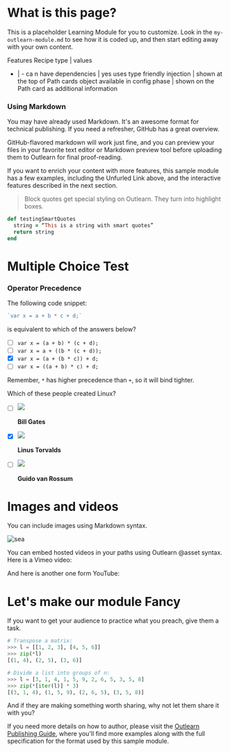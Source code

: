 <!--
{
"name": "my-outlearn-module",
"version" : "0.1",
"title" : "My Outlearn Module",
"description" : "This module will grow to be the best module ever",
"homepage" : "https://www.test.com",
"coverImage": "http://upload.wikimedia.org/wikipedia/commons/thumb/2/25/Variations_on_a_Waltz_by_Diabelli_-_Theme.svg/2000px-Variations_on_a_Waltz_by_Diabelli_-_Theme.svg.png",
"freshnessDate" : 2015-05-18,
"license" : "CC BY 4.0",
"tags" : "outlearn, wkoffel, golang, c++, hello world"
}
-->

<!-- @section -->

# What is this page?

This is a placeholder Learning Module for you to customize.  Look in the `my-outlearn-module.md` to see how it is coded up, and then start editing away with your own content.

<!-- @link, "url" : "http://www.nodejs.org", "text": "Just testing http: protocol" -->

Features Recipe type  | values
 - | -
 ca n have dependencies | yes
 uses type friendly injection | shown at the top of Path cards
 object available in config phase | shown on the Path card as additional information
 
### Using Markdown

You may have already used Markdown. It's an awesome format for technical publishing. If you need a refresher, GitHub has a great overview.

<!-- @link, "url" : "https://help.github.com/articles/markdown-basics/", "text": "I know enough about Markdown." -->

GitHub-flavored markdown will work just fine, and you can preview your files in your favorite text editor or Markdown preview tool before uploading them to Outlearn for final proof-reading.

If you want to enrich your content with more features, this sample module has a few examples, including the Unfurled Link above, and the interactive features described in the next section.

> Block quotes get special styling on Outlearn. They turn into highlight boxes.

```ruby
def testingSmartQuotes
  string = “This is a string with smart quotes”
  return string
end
```

<!-- @section -->

# Multiple Choice Test

<!-- @multipleChoice -->

### Operator Precedence

The following code snippet:

```javascript
`var x = a + b * c + d;`
 ```

is equivalent to which of the answers below?

- [ ] `var x = (a + b) * (c + d);`
- [ ] `var x = a + ((b * (c + d));`
- [X] `var x = (a + (b * c)) + d;`
- [ ] `var x = ((a + b) * c) + d;`

Remember, `*` has higher precedence than `+`, so it will bind tighter.

<!-- @end -->

<!-- @multipleChoice -->

Which of these people created Linux?

- [ ] ![](http://upload.wikimedia.org/wikipedia/commons/thumb/0/01/Bill_Gates_July_2014.jpg/220px-Bill_Gates_July_2014.jpg)

  **Bill Gates**

- [X] ![](http://upload.wikimedia.org/wikipedia/commons/thumb/5/52/LinuxCon_Europe_Linus_Torvalds_03.jpg/220px-LinuxCon_Europe_Linus_Torvalds_03.jpg)

  **Linus Torvalds**

- [ ] ![](http://upload.wikimedia.org/wikipedia/commons/thumb/6/66/Guido_van_Rossum_OSCON_2006.jpg/200px-Guido_van_Rossum_OSCON_2006.jpg)

  **Guido van Rossum**

<!-- @end -->

<!-- @section -->

# Images and videos

You can include images using Markdown syntax.

![sea](https://raw.githubusercontent.com/outlearn-content/outlearn-modules/master/assets/sea.jpg)


You can embed hosted videos in your paths using Outlearn @asset syntax. Here is a Vimeo video:

<!-- @asset, "contentType": "outlearn/video", "provider": "vimeo", "url": "https://player.vimeo.com/video/67325705" -->

And here is another one form YouTube:

<!-- @asset, "contentType": "outlearn/video", "provider": "youtube", "url": "https://www.youtube.com/embed/CmjeCchGRQo" -->

<!-- @section -->

# Let's make our module Fancy

If you want to get your audience to practice what you preach, give them a task.

```python
# Transpose a matrix:
>>> l = [[1, 2, 3], [4, 5, 6]]
>>> zip(*l)
[(1, 4), (2, 5), (3, 6)]

# Divide a list into groups of n:
>>> l = [3, 1, 4, 1, 5, 9, 2, 6, 5, 3, 5, 8]
>>> zip(*[iter(l)] * 3)
[(3, 1, 4), (1, 5, 9), (2, 6, 5), (3, 5, 8)]
```

<!-- @task, "text" : "Go and run these clever code examples on your own machine, lazy bones!"-->

And if they are making something worth sharing, why not let them share it with you?

<!-- @task, "hasDeliverable" : true, "text" : "Write and submit a haiku about your favorite compiler."-->

If you need more details on how to author, please visit the [Outlearn Publishing Guide](https://pilot.outlearn.com/learn/outlearn/outlearn-publishing), where you'll find more examples along with the full specification for the format used by this sample module.
